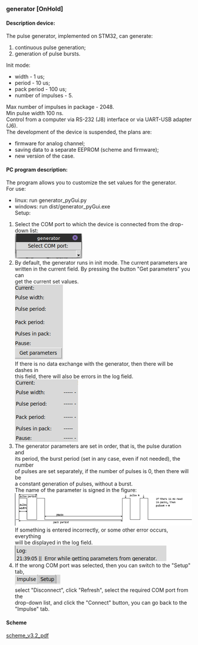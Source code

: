 ### generator  [OnHold]

#### Description device:  
The pulse generator, implemented on STM32, can generate:  
1. continuous pulse generation;  
2. generation of pulse bursts.  

Init mode:
- width - 1 us;  
- period - 10 us;  
- pack period - 100 us;  
- number of impulses - 5.  

Max number of impulses in package - 2048.  
Min pulse width 100 ns.  
Control from a computer via RS-232 (J8) interface or via UART-USB adapter (J6).  
The development of the device is suspended, the plans are:  
- firmware for analog channel;  
- saving data to a separate EEPROM (scheme and firmware);  
- new version of the case.  

#### PC program description:
The program allows you to customize the set values for the generator.  
For use:  
- linux: run generator_pyGui.py  
- windows: run dist/generator_pyGui.exe  
Setup:  
1. Select the COM port to which the device is connected from the drop-down list:  
![1_select](docs/setup/1_select.png)  
2. By default, the generator runs in init mode. The current parameters are  
written in the current field. By pressing the button "Get parameters" you can  
get the current set values.  
![2_current](docs/setup/2_current.png)  
If there is no data exchange with the generator, then there will be dashes in  
this field, there will also be errors in the log field.  
![2_current_error](docs/setup/2_current_error.png)  
3. The generator parameters are set in order, that is, the pulse duration and  
its period, the burst period (set in any case, even if not needed), the number  
of pulses are set separately, if the number of pulses is 0, then there will be  
a constant generation of pulses, without a burst.  
The name of the parameter is signed in the figure:  
![3_setup](docs/setup/3_setup.png)  
If something is entered incorrectly, or some other error occurs, everything  
will be displayed in the log field.  
![3_error](docs/setup/3_error.png)  
4. If the wrong COM port was selected, then you can switch to the "Setup" tab,  
![4_setup](docs/setup/4_setup.png)  
select "Disconnect", click "Refresh", select the required COM port from the  
drop-down list, and click the "Connect" button, you can go back to the  
"Impulse" tab.  


#### Scheme
[scheme_v3.2_pdf](docs/scheme/scheme_v3.2.pdf)